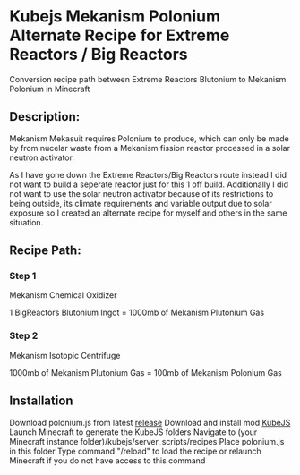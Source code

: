 # Kubejs Mekanism Polonium Alternate Recipe for Extreme Reactors / Big Reactors
 Conversion recipe path between Extreme Reactors Blutonium to Mekanism Polonium in Minecraft

## Description:
Mekanism Mekasuit requires Polonium to produce, which can only be made by from nucelar waste from a Mekanism fission reactor processed in a solar neutron activator. 

As I have gone down the Extreme Reactors/Big Reactors route instead I did not want to build a seperate reactor just for this 1 off build. Additionally I did not want to use the solar neutron activator because of its restrictions to being outside, its climate requirements and variable output due to solar exposure so I created an alternate recipe for myself and others in the same situation.

 ## Recipe Path:

 ### Step 1
Mekanism Chemical Oxidizer

1 BigReactors Blutonium Ingot = 1000mb of Mekanism Plutonium Gas

### Step 2
Mekanism Isotopic Centrifuge

1000mb of Mekanism Plutonium Gas = 100mb of Mekanism Polonium Gas

## Installation
Download polonium.js from latest [release](https://github.com/Fenris42/Kubejs_Polonium_Recipe/releases)
Download and install mod [KubeJS](https://www.curseforge.com/minecraft/mc-mods/kubejs)
Launch Minecraft to generate the KubeJS folders
Navigate to (your Minecraft instance folder)/kubejs/server_scripts/recipes
Place polonium.js in this folder
Type command "/reload" to load the recipe or relaunch Minecraft if you do not have access to this command
